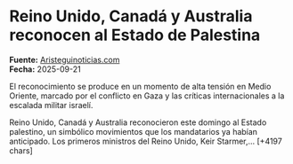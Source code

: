 # Reino Unido, Canadá y Australia reconocen al Estado de Palestina

**Fuente:** [Aristeguinoticias.com](https://aristeguinoticias.com/210925/mundo/reino-unido-canada-y-australia-reconocen-al-estado-de-palestina/)  
**Fecha:** 2025-09-21

El reconocimiento se produce en un momento de alta tensión en Medio Oriente, marcado por el conflicto en Gaza y las críticas internacionales a la escalada militar israelí.

Reino Unido, Canadá y Australia reconocieron este domingo al Estado palestino, un simbólico movimientos que los mandatarios ya habían anticipado. Los primeros ministros del Reino Unido, Keir Starmer,… [+4197 chars]
